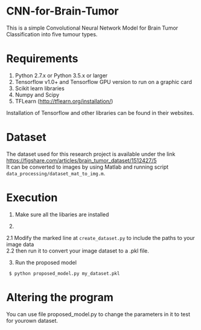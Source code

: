 # CNN-for-Brain-Tumor
This is a simple Convolutional Neural Network Model for Brain Tumor Classification into five tumour types. 


# Requirements
1. Python 2.7.x or Python 3.5.x or larger
2. Tensorflow v1.0+ and Tensorflow GPU version to run on a graphic card
3. Scikit learn libraries
4. Numpy and Scipy
5. TFLearn (http://tflearn.org/installation/)

Installation of Tensorflow and other libraries can be found in their websites.

# Dataset
The dataset used for this research project is available under the link https://figshare.com/articles/brain_tumor_dataset/1512427/5  
It can be converted to images by using Matlab and running script `data_processing/dataset_mat_to_img.m`.

# Execution
1. Make sure all the libaries are installed

2.  

2.1 Modify the marked line at `create_dataset.py` to include the paths to your image data  
2.2 then run it to convert your image dataset to a .pkl file. 

3. Run the proposed model 
```
 $ python proposed_model.py my_dataset.pkl
 ```
 
 # Altering the program
 You can use file proposed_model.py to change the parameters in it to test for yourown dataset. 
